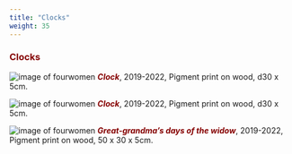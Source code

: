 ```yaml
---
title: "Clocks"
weight: 35
---
```


### **<span style="color: #850000;">Clocks</span>**



![image of fourwomen](/images/four-drawers/wood-fourwomen.jpg)
***<span style="color: #850000;">Clock</span>***, 2019-2022, Pigment print on wood, d30 x 5cm.

![image of fourwomen](/images/four-drawers/wood-fourwomen-2.jpg)
***<span style="color: #850000;">Clock</span>***, 2019-2022, Pigment print on wood, d30 x 5cm.

![image of fourwomen](/images/four-drawers/wood-fourwomen-3.jpg)
***<span style="color: #850000;">Great-grandma’s days of the widow</span>***, 2019-2022, Pigment print on wood, 50 x 30 x 5cm.